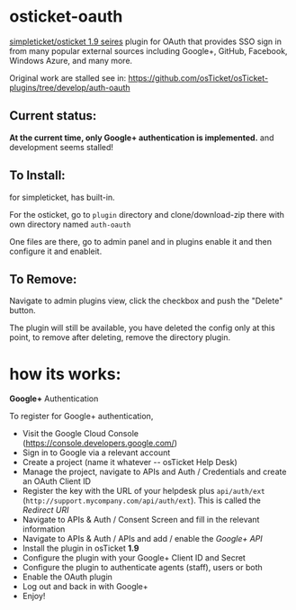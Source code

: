 # osticket-oauth

[simpleticket/osticket 1.9 seires](https://gitlab.com/venenux/simpleticket109) plugin 
for OAuth that provides SSO sign in from many popular external sources
including Google+, GitHub, Facebook, Windows Azure, and many more.


Original work are stalled see in: https://github.com/osTicket/osTicket-plugins/tree/develop/auth-oauth

## Current status:

**At the current time, only Google+ authentication is implemented.** and development seems stalled!

## To Install:

for simpleticket, has built-in.

For the osticket, go to `plugin` directory and clone/download-zip there with own directory named `auth-oauth` 

One files are there, go to admin panel and in plugins enable it and then configure it and enableit.

## To Remove:

Navigate to admin plugins view, click the checkbox and push the "Delete" button.

The plugin will still be available, you have deleted the config only at this point, to remove after deleting, 
remove the directory plugin.

# how its works:

**Google+** Authentication

To register for Google+ authentication,

* Visit the Google Cloud Console (https://console.developers.google.com/)
* Sign in to Google via a relevant account
* Create a project (name it whatever -- osTicket Help Desk)
* Manage the project, navigate to APIs and Auth / Credentials and create an
  OAuth Client ID
* Register the key with the URL of your helpdesk plus `api/auth/ext`
  (`http://support.mycompany.com/api/auth/ext`). This is called the *Redirect
  URI*
* Navigate to APIs & Auth / Consent Screen and fill in the relevant information
* Navigate to APIs & Auth / APIs and add / enable the *Google+ API*
* Install the plugin in osTicket **1.9**
* Configure the plugin with your Google+ Client ID and Secret
* Configure the plugin to authenticate agents (staff), users or both
* Enable the OAuth plugin
* Log out and back in with Google+
* Enjoy!

